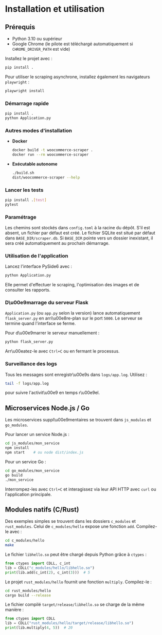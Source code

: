 # Installation et utilisation

## Prérequis
- Python 3.10 ou supérieur
- Google Chrome (le pilote est téléchargé automatiquement si `CHROME_DRIVER_PATH` est vide)

Installez le projet avec :
```bash
pip install .
```

Pour utiliser le scraping asynchrone, installez également les navigateurs `playwright` :
```bash
playwright install
```

### Démarrage rapide
```bash
pip install .
python Application.py
```

### Autres modes d'installation
- **Docker**
  ```bash
  docker build -t woocommerce-scraper .
  docker run --rm woocommerce-scraper
  ```
- **Exécutable autonome**
  ```bash
  ./build.sh
  dist/woocommerce-scraper --help
  ```

### Lancer les tests
```bash
pip install .[test]
pytest
```

### Paramétrage
Les chemins sont stockés dans `config.toml` à la racine du dépôt. S'il est absent, un fichier par défaut est créé.
Le fichier SQLite est situé par défaut dans `BASE_DIR/scraper.db`. Si
`BASE_DIR` pointe vers un dossier inexistant, il sera créé automatiquement au
prochain démarrage.

### Utilisation de l'application
Lancez l'interface PySide6 avec :
```bash
python Application.py
```
Elle permet d'effectuer le scraping, l'optimisation des images et de consulter les rapports.

### D\u00e9marrage du serveur Flask
`Application.py` (ou `app.py` selon la version) lance automatiquement
`flask_server.py` en arri\u00e8re-plan sur le port `5000`. Le serveur se termine
quand l'interface se ferme.

Pour d\u00e9marrer le serveur manuellement :

```bash
python flask_server.py
```

Arr\u00eatez-le avec `Ctrl+C` ou en fermant le processus.

### Surveillance des logs
Tous les messages sont enregistr\u00e9s dans `logs/app.log`. Utilisez :

```bash
tail -f logs/app.log
```

pour suivre l'activit\u00e9 en temps r\u00e9el.

## Microservices Node.js / Go
Les microservices suppl\u00e9mentaires se trouvent dans `js_modules` et
`go_modules`.

Pour lancer un service Node.js :

```bash
cd js_modules/mon_service
npm install
npm start    # ou node dist/index.js
```

Pour un service Go :

```bash
cd go_modules/mon_service
go build
./mon_service
```

Interrompez-les avec `Ctrl+C` et interagissez via leur API HTTP avec `curl` ou
l'application principale.
## Modules natifs (C/Rust)

Des exemples simples se trouvent dans les dossiers `c_modules` et `rust_modules`. Celui de `c_modules/hello` expose une fonction `add`. Compilez-le avec :

```bash
cd c_modules/hello
make
```

Le fichier `libhello.so` peut être chargé depuis Python grâce à `ctypes` :

```python
from ctypes import CDLL, c_int
lib = CDLL("c_modules/hello/libhello.so")
print(lib.add(c_int(2), c_int(3)))  # 5
```

Le projet `rust_modules/hello` fournit une fonction `multiply`. Compilez-le :

```bash
cd rust_modules/hello
cargo build --release
```

Le fichier compilé `target/release/libhello.so` se charge de la même manière :

```python
from ctypes import CDLL
lib = CDLL("rust_modules/hello/target/release/libhello.so")
print(lib.multiply(4, 5))  # 20
```

